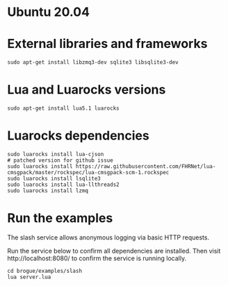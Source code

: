 # Ubuntu 20.04

# External libraries and frameworks

	sudo apt-get install libzmq3-dev sqlite3 libsqlite3-dev

# Lua and Luarocks versions

	sudo apt-get install lua5.1 luarocks

# Luarocks dependencies

	sudo luarocks install lua-cjson
	# patched version for github issue
	sudo luarocks install https://raw.githubusercontent.com/FHRNet/lua-cmsgpack/master/rockspec/lua-cmsgpack-scm-1.rockspec
	sudo luarocks install lsqlite3
	sudo luarocks install lua-llthreads2
	sudo luarocks install lzmq

# Run the examples

The slash service allows anonymous logging via basic HTTP requests.

Run the service below to confirm all dependencies are installed. Then visit http://localhost:8080/ to confirm the service is running locally.

	cd brogue/examples/slash
	lua server.lua
